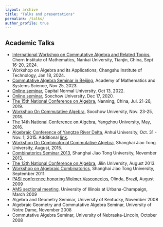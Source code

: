 ```yaml
---
layout: archive
title: "Talks and presentations"
permalink: /talks/
author_profile: true
---
```


## Academic Talks
* <a href="http://www.cim.nankai.edu.cn/2024/0116/c7185a535448/page.htm">International Workshop on Commutative Algebra and Related Topics</a>, Chern Institute of Mathematics, Nankai University, Tianjin, China, Sept 16-20, 2024.
* Workshop on Algebra and its Applications, Changshu Institute of Technology, Jan 18, 2024.
* <a href="https://sites.google.com/site/manolisctsakiris/seminar">Commutative Algebra Seminar in Beijing</a>, Academy of Mathematics and Systems Science, Nov 25, 2023.
* <a href="./2022CNU.pdf">Online seminar</a>, Capital Normal University, Oct 13, 2022.
* <a href="http://math.suda.edu.cn/5c/b1/c10710a416945/page.htm">Online seminar</a>, Soochow University, Dec 17, 2020.
* <a href="http://nn2019.csp.escience.cn">The 15th National Conference on Algebra</a>, Nanning, China, Jul. 21-26, 2019.
* <a href="http://math.suda.edu.cn/28/43/c10710a272451/page.htm">Workshop On Commutative Algebra</a>, Soochow University, Nov. 23-25, 2018.
* <a href="http://algebra.yzu.edu.cn/">The 14th National Conference on Algebra</a>, Yangzhou University, May, 2016.
* <a href="http://staff.ustc.edu.cn/~yhbao/">Algebraic Conference of Yangtze River Delta</a>, Anhui University, Oct. 31 - Nov. 1, 2015. Additional <a href="http://wlkt.ustc.edu.cn/video/detail_2576_9512.htm">link</a>.
* <a href="http://math.sjtu.edu.cn/conference/wcca2015/%E7%BB%84%E5%90%88%E4%BA%A4%E6%8D%A2%E4%BB%A3%E6%95%B0%E6%9A%91%E6%9C%9F%E7%A0%94%E8%AE%A8%E7%8F%AD.pdf">Workshop On Combinatorial Commutative Algebra</a>, Shanghai Jiao Tong University, August, 2015.
* <a href="http://math.sjtu.edu.cn/conference/Bannai/2013/talk.php?20131102A">Combinatorics Seminar 2013</a>, Shanghai Jiao Tong University, November 2013.
* <a href="http://algebra.jlu.edu.cn/">The 13th National Conference on Algebra</a>, Jilin University, August 2013.
* <a href="http://math.sjtu.edu.cn/Conference/WACSJTU/">Workshop on Algebraic Combinatorics</a>, Shanghai Jiao Tong University, September 2011.
* <a href="http://www.math.uky.edu/~pasi2009/">PASI conference honoring Wolmer Vasconcelos</a>, Olinda, Brazil, August 2009
* <a href="http://www.ams.org/amsmtgs/2152_program_ss10.html">AMS sectional meeting</a>, University of Illinois at Urbana-Champaign, March 2009
* Algebra and Geometry Seminar, University of Kentucky, November 2008
* Algebraic Geometry and Commutative Algebra Seminar, University of Notre Dame, November 2008
* Commutative Algebra Seminar, University of Nebraska-Lincoln, October 2008
